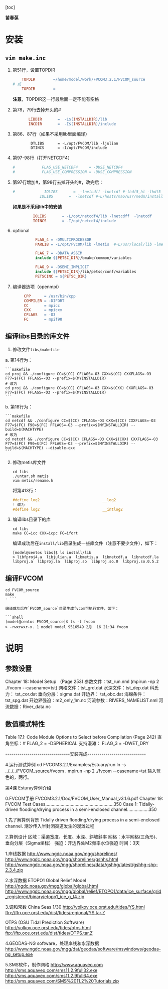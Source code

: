 [toc]





**苗春葆**

# 安装

## `vim make.inc`

1. 第51行，设置TOPDIR
   ```makefile
       TOPDIR        =/home/model/work/FVCOM3.2.1/FVCOM_source
   # 或 
       TOPDIR        =
   ```

   **注意**，TOPDIR这一行最后面一定不能有空格


2. 第78，79行去掉开头的#
    ```makefile
           LIBDIR       =  -L$(INSTALLDIR)/lib
           INCDIR       =  -I$(INSTALLDIR)/include
    ```

3. 第86、87行（如果不采用lib里面编译）
    ```
            DTLIBS      = -L/opt/FVCOM/lib -ljulian
            DTINCS      = -I/opt/FVCOM/include
   ```

4. 第97-98行（打开NETCDF4）
    ```makefile
    #            FLAG_USE_NETCDF4     = -DUSE_NETCDF4
    #            FLAG_USE_COMPRESSION = -DUSE_COMPRESSION
    ```

4. 第97行增加#，第98行去掉开头的#，改完后：
    ```makefile
    #             IOLIBS       =  -lnetcdff -lnetcdf #-lhdf5_hl -lhdf5 -lz -lcurl -lm \
                IOLIBS       =  -lnetcdf #-L/hosts/mao/usr/medm/install/netcdf/3.6.3/em64t/lib -lnetcdf
    ```

    **如果是不采用lib中的安装**
    ```makefile
             IOLIBS       = -L/opt/netcdf4/lib -lnetcdff  -lnetcdf
             IOINCS       = -I/opt/netcdf4/include
    ```
   
5. optional
    ```makefile
              FLAG_4 = -DMULTIPROCESSOR
              PARLIB = -L/opt/FVCOM/lib -lmetis  #-L/usr/local/lib -lmetis
    ```
    ```makefile
              FLAG_7 = -DDATA_ASSIM
              include ${PETSC_DIR}/bmake/common/variables
    ```
    ```makefile
              FLAG_9 = -DSEMI_IMPLICIT
              include ${PETSC_DIR}/lib/petsc/conf/variables
              PETSCINC = ${PETSC_DIR} 
    ```
   
6. 编译器选项（openmpi）
    ```makefile
         CPP      = /usr/bin/cpp
         COMPILER = -DIFORT  
         CC       = mpicc
         CXX      = mpicxx
         CFLAGS   = -O3 
         FC       = mpif90 
   ```


## 编译libs目录的库文件

1. 修改文件`libs/makefile`

a. 第14行为：

    ```makefile
    cd proj && ./configure CC=$(CC) CFLAGS=-O3 CXX=$(CC) CXXFLAGS=-O3 F77=$(FC) FFLAGS=-O3 --prefix=$(MYINSTALLDIR)
    # 改为
    cd proj && ./configure CC=$(CC) CFLAGS=-O3 CXX=$(CXX) CXXFLAGS=-O3 F77=$(FC) FFLAGS=-O3 --prefix=$(MYINSTALLDIR)
    ```

b. 第18行为：

    ```makefile
    cd netcdf && ./configure CC=$(CC) CFLAGS=-O3 CXX=$(CC) CXXFLAGS=-O3 F77=$(FC) F90=$(FC) FFLAGS=-O3 --prefix=$(MYINSTALLDIR) --build=$(MACHTYPE)
    # 改为
    cd netcdf && ./configure CC=$(CC) CFLAGS=-O3 CXX=$(CXX) CXXFLAGS=-O3 F77=$(FC) F90=$(FC) FFLAGS=-O3 --prefix=$(MYINSTALLDIR) --build=$(MACHTYPE) --disable-cxx
    ```

2. 修改metis库文件

    ```shell
    cd libs
    ./untar.sh metis
    vim metis/rename.h
    ```

    将第413行：
    ```c
    #define log2                            __log2
   ! 改为
    #define log2                            __intlog2
   ```
  
3. 编译libs目录下的库

    ```shell
    cd libs
    make CC=icc CXX=icpc FC=ifort
    ```

    编译成功后在`install/lib`目录生成一些库文件（注意不要少文件），如下：

    ```shell
    [model@centos libs]$ ls install/lib
    > libfproj4.a  libjulian.a  libmetis.a  libnetcdf.a  libnetcdf.la  libproj.a  libproj.la  libproj.so  libproj.so.0  libproj.so.0.5.2
    ```
## 编译FVCOM

  ```shell
  cd FVCOM_source
  make
  - ```

  编译成功后在`FVCOM_source`目录生成fvcom可执行文件，如下：
    
  ```shell
  [model@centos FVCOM_source]$ ls -l fvcom
  > -rwxrwxr-x. 1 model model 9516549 2月  16 21:34 fvcom
  ```

# 说明
## 参数设置

Chapter 18: Model Setup （Page 253)
参数文件：tst_run.nml (mpirun -np 2 ./fvcom --casename=tst)
网格文件：tst_grd.dat
水深文件：tst_dep.dat
科氏力：  tst_cor.dat
垂向分层：sigma.dat
开边界：  tst_obc.dat
海绵条件： tst_spg.dat
开边界强迫：m2_only_1m.nc
河流参数：RIVERS_NAMELIST.nml
河流数据：River_data.nc

## 数值模式特性
Table 17.1: Code Module Options to Select before Compilation (Page 242)
直角坐标：#  FLAG_2 = -DSPHERICAL
支持漫滩：   FLAG_3 = -DWET_DRY


--------------------------------安装完成-----------------------------

4.运行测试算例
cd FVCOM3.2.1/Examples/Estuary/run
ln -s ../../../FVCOM_source/fvcom .
mpirun -np 2 ./fvcom --casename=tst
输入蓝色的，两行。

第4课 Esturay算例介绍

0.FVCOM手册
  FVCOM3.2.1/Doc/FVCOM_User_Manual_v3.1.6.pdf
  Chapter 19: FVCOM Test Cases......................................................350
  Case 1: Tidally-driven flooding/drying process in a semi-enclosed channel.................350

1.先了解算例背景
  Tidally driven flooding/drying process in a semi-enclosed channel.
  潮汐传入半封闭渠道发生的漫滩过程

2.算例设计
  区域：渠道宽度、长度、水深、斜坡斜率
  网格：水平网格(三角形)、垂向分层（Sigma坐标）
  强迫：开边界处M2频率水位强迫
  时间：3天


1.岸线数据
  http://www.ngdc.noaa.gov/mgg/shorelines/
  http://www.ngdc.noaa.gov/mgg/shorelines/gshhs.html
  http://www.ngdc.noaa.gov/mgg/shorelines/data/gshhg/latest/gshhg-shp-2.3.4.zip

2.水深数据
  ETOPO1 Global Relief Model
  http://ngdc.noaa.gov/mgg/global/global.html
  http://www.ngdc.noaa.gov/mgg/global/relief/ETOPO1/data/ice_surface/grid_registered/binary/etopo1_ice_g_f4.zip

3.调和常数
  China Seas 1/30
  http://volkov.oce.orst.edu/tides/YS.html
  ftp://ftp.oce.orst.edu/dist/tides/regional/YS.tar.Z

  OTPS (OSU Tidal Prediction Software)
  http://volkov.oce.orst.edu/tides/otps.html
  ftp://ftp.oce.orst.edu/dist/tides/OTPS.tar.Z

4.GEODAS-NG software，处理岸线和水深数据
  http://www.ngdc.noaa.gov/mgg/dat/geodas/software/mswindows/geodas-ng_setup.exe

5.SMS软件，制作网格
  http://www.aquaveo.com
  http://sms.aquaveo.com/sms11.2.9full32.exe
  http://sms.aquaveo.com/sms11.2.9full64.exe
  http://sms.aquaveo.com/SMS%2011.2%20Tutorials.zip

